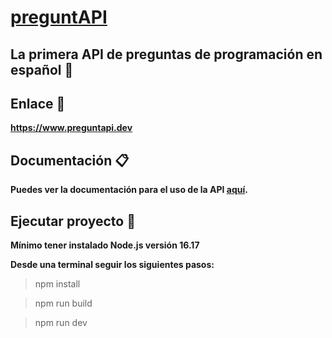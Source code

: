 # [preguntAPI](https://www.preguntapi.dev)

## La primera API de preguntas de programación en español 🚀

## Enlace 🌱
**https://www.preguntapi.dev**

## Documentación 📋
**Puedes ver la documentación para el uso de la API [aquí](https://www.preguntapi.dev/info-api).**

## Ejecutar proyecto 🔧

**Mínimo tener instalado Node.js versión 16.17**

**Desde una terminal seguir los siguientes pasos:**

> npm install 

> npm run build 

> npm run dev
